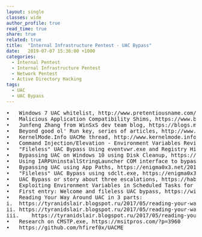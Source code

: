 ```yaml
---
layout: single
classes: wide
author_profile: true
read_time: true
share: true
related: true
title:  "Internal Infrastructure Pentest - UAC Bypass"
date:   2019-07-07 15:36:00 +1000
categories:
  - Internal Pentest
  - Internal Infrastructure Pentest
  - Network Pentest
  - Active Directory Hacking
tags:
  - UAC
  - UAC Bypass
---
```

<pre>
•	Windows 7 UAC whitelist, http://www.pretentiousname.com/misc/win7_uac_whitelist2.html
•	Malicious Application Compatibility Shims, https://www.blackhat.com/docs/eu-15/materials/eu-15-Pierce-Defending-Against-Malicious-Application-Compatibility-Shims-wp.pdf
•	Junfeng Zhang from WinSxS dev team blog, https://blogs.msdn.microsoft.com/junfeng/
•	Beyond good ol' Run key, series of articles, http://www.hexacorn.com/blog
•	KernelMode.Info UACMe thread, http://www.kernelmode.info/forum/viewtopic.php?f=11&t=3643
•	Command Injection/Elevation - Environment Variables Revisited, https://breakingmalware.com/vulnerabilities/command-injection-and-elevation-environment-variables-revisited
•	"Fileless" UAC Bypass Using eventvwr.exe and Registry Hijacking, https://enigma0x3.net/2016/08/15/fileless-uac-bypass-using-eventvwr-exe-and-registry-hijacking/
•	Bypassing UAC on Windows 10 using Disk Cleanup, https://enigma0x3.net/2016/07/22/bypassing-uac-on-windows-10-using-disk-cleanup/
•	Using IARPUninstallStringLauncher COM interface to bypass UAC, http://www.freebuf.com/articles/system/116611.html
•	Bypassing UAC using App Paths, https://enigma0x3.net/2017/03/14/bypassing-uac-using-app-paths/
•	"Fileless" UAC Bypass using sdclt.exe, https://enigma0x3.net/2017/03/17/fileless-uac-bypass-using-sdclt-exe/
•	UAC Bypass or story about three escalations, https://habrahabr.ru/company/pm/blog/328008/
•	Exploiting Environment Variables in Scheduled Tasks for UAC Bypass, https://tyranidslair.blogspot.ru/2017/05/exploiting-environment-variables-in.html
•	First entry: Welcome and fileless UAC bypass, https://winscripting.blog/2017/05/12/first-entry-welcome-and-uac-bypass/
•	Reading Your Way Around UAC in 3 parts:
i.	https://tyranidslair.blogspot.ru/2017/05/reading-your-way-around-uac-part-1.html
ii.	https://tyranidslair.blogspot.ru/2017/05/reading-your-way-around-uac-part-2.html
iii.	https://tyranidslair.blogspot.ru/2017/05/reading-your-way-around-uac-part-3.html
•	Research on CMSTP.exe, https://msitpros.com/?p=3960
•	https://github.com/hfiref0x/UACME
</pre>
